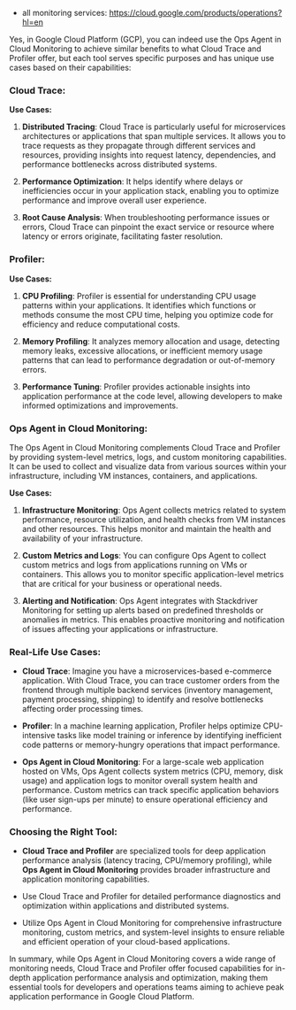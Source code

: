 - all monitoring services: https://cloud.google.com/products/operations?hl=en

Yes, in Google Cloud Platform (GCP), you can indeed use the Ops Agent in Cloud Monitoring to achieve similar benefits to what Cloud Trace and Profiler offer, but each tool serves specific purposes and has unique use cases based on their capabilities:

### Cloud Trace:

**Use Cases:**
1. **Distributed Tracing**: Cloud Trace is particularly useful for microservices architectures or applications that span multiple services. It allows you to trace requests as they propagate through different services and resources, providing insights into request latency, dependencies, and performance bottlenecks across distributed systems.
   
2. **Performance Optimization**: It helps identify where delays or inefficiencies occur in your application stack, enabling you to optimize performance and improve overall user experience.

3. **Root Cause Analysis**: When troubleshooting performance issues or errors, Cloud Trace can pinpoint the exact service or resource where latency or errors originate, facilitating faster resolution.

### Profiler:

**Use Cases:**
1. **CPU Profiling**: Profiler is essential for understanding CPU usage patterns within your applications. It identifies which functions or methods consume the most CPU time, helping you optimize code for efficiency and reduce computational costs.

2. **Memory Profiling**: It analyzes memory allocation and usage, detecting memory leaks, excessive allocations, or inefficient memory usage patterns that can lead to performance degradation or out-of-memory errors.

3. **Performance Tuning**: Profiler provides actionable insights into application performance at the code level, allowing developers to make informed optimizations and improvements.

### Ops Agent in Cloud Monitoring:

The Ops Agent in Cloud Monitoring complements Cloud Trace and Profiler by providing system-level metrics, logs, and custom monitoring capabilities. It can be used to collect and visualize data from various sources within your infrastructure, including VM instances, containers, and applications.

**Use Cases:**
1. **Infrastructure Monitoring**: Ops Agent collects metrics related to system performance, resource utilization, and health checks from VM instances and other resources. This helps monitor and maintain the health and availability of your infrastructure.

2. **Custom Metrics and Logs**: You can configure Ops Agent to collect custom metrics and logs from applications running on VMs or containers. This allows you to monitor specific application-level metrics that are critical for your business or operational needs.

3. **Alerting and Notification**: Ops Agent integrates with Stackdriver Monitoring for setting up alerts based on predefined thresholds or anomalies in metrics. This enables proactive monitoring and notification of issues affecting your applications or infrastructure.

### Real-Life Use Cases:

- **Cloud Trace**: Imagine you have a microservices-based e-commerce application. With Cloud Trace, you can trace customer orders from the frontend through multiple backend services (inventory management, payment processing, shipping) to identify and resolve bottlenecks affecting order processing times.

- **Profiler**: In a machine learning application, Profiler helps optimize CPU-intensive tasks like model training or inference by identifying inefficient code patterns or memory-hungry operations that impact performance.

- **Ops Agent in Cloud Monitoring**: For a large-scale web application hosted on VMs, Ops Agent collects system metrics (CPU, memory, disk usage) and application logs to monitor overall system health and performance. Custom metrics can track specific application behaviors (like user sign-ups per minute) to ensure operational efficiency and performance.

### Choosing the Right Tool:

- **Cloud Trace and Profiler** are specialized tools for deep application performance analysis (latency tracing, CPU/memory profiling), while **Ops Agent in Cloud Monitoring** provides broader infrastructure and application monitoring capabilities.

- Use Cloud Trace and Profiler for detailed performance diagnostics and optimization within applications and distributed systems.

- Utilize Ops Agent in Cloud Monitoring for comprehensive infrastructure monitoring, custom metrics, and system-level insights to ensure reliable and efficient operation of your cloud-based applications.

In summary, while Ops Agent in Cloud Monitoring covers a wide range of monitoring needs, Cloud Trace and Profiler offer focused capabilities for in-depth application performance analysis and optimization, making them essential tools for developers and operations teams aiming to achieve peak application performance in Google Cloud Platform.
